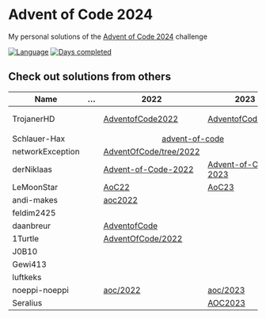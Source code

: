 # Advent of Code 2024

My personal solutions of the [Advent of Code 2024](https://adventofcode.com/2024) challenge

[![Language](https://img.shields.io/badge/Language-Rust-orange)](https://www.rust-lang.org/)
[![Days completed](https://img.shields.io/badge/Days%20completed-18-red)](https://github.com/TrojanerHD/AdventofCode2024)

## Check out solutions from others

<table>
  <thead>
    <tr>
      <th>Name</th>
      <th>…</th>
      <th>2022</th>
      <th>2023</th>
      <th>2024</th>
    </tr>
  </thead>
  <tbody>
    <tr>
      <td>TrojanerHD</td>
      <td></td>
      <td>️<a href="https://github.com/TrojanerHD/AdventofCode2022#check-out-solutions-from-others">AdventofCode2022</a></td>
      <td><a href="https://github.com/TrojanerHD/AdventofCode2023#check-out-solutions-from-others">AdventofCode2023</a></td>
      <td>➡️ <a href="https://github.com/TrojanerHD/AdventofCode2024">AdventofCode2024</a></td>
    </tr>
    <tr>
      <td>Schlauer-Hax</td>
      <td></td>
      <td colspan=2 align="center"><a href="https://github.com/Schlauer-Hax/advent-of-code">advent-of-code</a></td>
      <td></td>
    </tr>
    <tr>
      <td>networkException</td>
      <td></td>
      <td><a href="https://github.com/networkException/AdventOfCode/tree/2022">AdventOfCode/tree/2022</a></td>
      <td></td>
      <td></td>
    </tr>
    <tr>
      <td>derNiklaas</td>
      <td></td>
      <td><a href="https://github.com/derNiklaas/Advent-of-Code-2022">Advent-of-Code-2022</a></td>
      <td><a href="https://github.com/derNiklaas/Advent-of-Code-2023">Advent-of-Code-2023</a></td>
      <td><a href="https://github.com/derNiklaas/Advent-Of-Code-2024">Advent-Of-Code-2024</a></td>
    </tr>
    <tr>
      <td>LeMoonStar</td>
      <td></td>
      <td><a href="https://github.com/LeMoonStar/AoC22">AoC22</a></td>
      <td><a href="https://github.com/LeMoonStar/AoC23">AoC23</a></td>
      <td></td>
    </tr>
    <tr>
      <td>andi-makes</td>
      <td></td>
      <td><a href="https://git.schmarrn.dev/andi/aoc2022">aoc2022</a></td>
      <td></td>
      <td></td>
    </tr>
    <tr>
      <td>feldim2425</td>
      <td></td>
      <td></td>
      <td></td>
      <td></td>
    </tr>
    <tr>
      <td>daanbreur</td>
      <td></td>
      <td><a href="https://github.com/daanbreur/AdventofCode">AdventofCode</a></td>
      <td></td>
      <td></td>
    </tr>
    <tr>
      <td>1Turtle</td>
      <td></td>
      <td><a href="https://github.com/1Turtle/AdventOfCode/tree/main/2022">AdventOfCode/2022</a></td>
      <td></td>
      <td></td>
    </tr>
    <tr>
      <td>J0B10</td>
      <td></td>
      <td></td>
      <td></td>
      <td></td>
    </tr>
    <tr>
      <td>Gewi413</td>
      <td></td>
      <td></td>
      <td></td>
      <td></td>
    </tr>
    <tr>
      <td>luftkeks</td>
      <td></td>
      <td></td>
      <td></td>
      <td></td>
    </tr>
    <tr>
      <td>noeppi-noeppi</td>
      <td></td>
      <td><a href="https://github.com/noeppi-noeppi/aoc/tree/master/2022">aoc/2022</a></td>
      <td><a href="https://github.com/noeppi-noeppi/aoc/tree/master/2023">aoc/2023</a></td>
      <td></td>
    </tr>
    <tr>
      <td>Seralius</td>
      <td></td>
      <td></td>
      <td><a href="https://github.com/Seralius/AOC2023">AOC2023</a></td>
      <td></td>
    </tr>
  </tbody>
</table>
